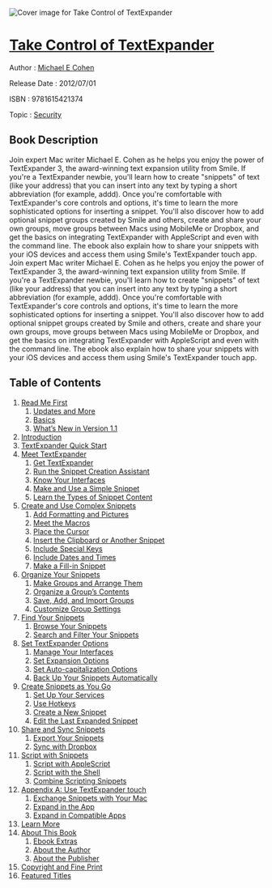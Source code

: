 ![Cover image for Take Control of TextExpander](https://imgdetail.ebookreading.net/cover/cover/security/EB9781615421374.jpg)

[Take Control of TextExpander](https://ebookreading.net/view/book/Take+Control+of+TextExpander-EB9781615421374_1.html "Take Control of TextExpander")
====================================================================================================================

Author : [Michael E Cohen](https://ebookreading.net/search/author/Michael+E+Cohen)

Release Date : 2012/07/01

ISBN : 9781615421374

Topic : [Security](https://ebookreading.net/search/category/security)

Book Description
-----------------

Join expert Mac writer Michael E. Cohen as he helps you enjoy the power of TextExpander 3, the award-winning text expansion utility from Smile. If you're a TextExpander newbie, you'll learn how to create "snippets" of text (like your address) that you can insert into any text by typing a short abbreviation (for example, addd).
Once you're comfortable with TextExpander's core controls and options, it's time to learn the more sophisticated options for inserting a snippet. You'll also discover how to add optional snippet groups created by Smile and others, create and share your own groups, move groups between Macs using MobileMe or Dropbox, and get the basics on integrating TextExpander with AppleScript and even with the command line.
The ebook also explain how to share your snippets with your iOS devices and access them using Smile's TextExpander touch app.
              Join expert Mac writer Michael E. Cohen as he helps you enjoy the power of TextExpander 3, the award-winning text expansion utility from Smile. If you're a TextExpander newbie, you'll learn how to create "snippets" of text (like your address) that you can insert into any text by typing a short abbreviation (for example, addd).
Once you're comfortable with TextExpander's core controls and options, it's time to learn the more sophisticated options for inserting a snippet. You'll also discover how to add optional snippet groups created by Smile and others, create and share your own groups, move groups between Macs using MobileMe or Dropbox, and get the basics on integrating TextExpander with AppleScript and even with the command line.
The ebook also explain how to share your snippets with your iOS devices and access them using Smile's TextExpander touch app.
              
Table of Contents
-----------------

1. [Read Me First](https://ebookreading.net/view/book/Take+Control+of+TextExpander-EB9781615421374_1.html)
    1. [Updates and More](https://ebookreading.net/view/book/Take+Control+of+TextExpander-EB9781615421374_1.html#chapter-1-sh1)
    1. [Basics](https://ebookreading.net/view/book/Take+Control+of+TextExpander-EB9781615421374_1.html#chapter-1-sh2)
    1. [What’s New in Version 1.1](https://ebookreading.net/view/book/Take+Control+of+TextExpander-EB9781615421374_1.html#chapter-1-sh3)
1. [Introduction](https://ebookreading.net/view/book/Take+Control+of+TextExpander-EB9781615421374_2.html)
1. [TextExpander Quick Start](https://ebookreading.net/view/book/Take+Control+of+TextExpander-EB9781615421374_3.html)
1. [Meet TextExpander](https://ebookreading.net/view/book/Take+Control+of+TextExpander-EB9781615421374_4.html)
    1. [Get TextExpander](https://ebookreading.net/view/book/Take+Control+of+TextExpander-EB9781615421374_4.html#chapter-4-sh1)
    1. [Run the Snippet Creation Assistant](https://ebookreading.net/view/book/Take+Control+of+TextExpander-EB9781615421374_4.html#chapter-4-sh2)
    1. [Know Your Interfaces](https://ebookreading.net/view/book/Take+Control+of+TextExpander-EB9781615421374_4.html#chapter-4-sh3)
    1. [Make and Use a Simple Snippet](https://ebookreading.net/view/book/Take+Control+of+TextExpander-EB9781615421374_4.html#chapter-4-sh4)
    1. [Learn the Types of Snippet Content](https://ebookreading.net/view/book/Take+Control+of+TextExpander-EB9781615421374_4.html#chapter-4-sh5)
1. [Create and Use Complex Snippets](https://ebookreading.net/view/book/Take+Control+of+TextExpander-EB9781615421374_5.html)
    1. [Add Formatting and Pictures](https://ebookreading.net/view/book/Take+Control+of+TextExpander-EB9781615421374_5.html#chapter-5-sh1)
    1. [Meet the Macros](https://ebookreading.net/view/book/Take+Control+of+TextExpander-EB9781615421374_5.html#chapter-5-sh2)
    1. [Place the Cursor](https://ebookreading.net/view/book/Take+Control+of+TextExpander-EB9781615421374_5.html#chapter-5-sh3)
    1. [Insert the Clipboard or Another Snippet](https://ebookreading.net/view/book/Take+Control+of+TextExpander-EB9781615421374_5.html#chapter-5-sh4)
    1. [Include Special Keys](https://ebookreading.net/view/book/Take+Control+of+TextExpander-EB9781615421374_5.html#chapter-5-sh5)
    1. [Include Dates and Times](https://ebookreading.net/view/book/Take+Control+of+TextExpander-EB9781615421374_5.html#chapter-5-sh6)
    1. [Make a Fill-in Snippet](https://ebookreading.net/view/book/Take+Control+of+TextExpander-EB9781615421374_5.html#chapter-5-sh7)
1. [Organize Your Snippets](https://ebookreading.net/view/book/Take+Control+of+TextExpander-EB9781615421374_6.html)
    1. [Make Groups and Arrange Them](https://ebookreading.net/view/book/Take+Control+of+TextExpander-EB9781615421374_6.html#chapter-6-sh1)
    1. [Organize a Group’s Contents](https://ebookreading.net/view/book/Take+Control+of+TextExpander-EB9781615421374_6.html#chapter-6-sh2)
    1. [Save, Add, and Import Groups](https://ebookreading.net/view/book/Take+Control+of+TextExpander-EB9781615421374_6.html#chapter-6-sh3)
    1. [Customize Group Settings](https://ebookreading.net/view/book/Take+Control+of+TextExpander-EB9781615421374_6.html#chapter-6-sh4)
1. [Find Your Snippets](https://ebookreading.net/view/book/Take+Control+of+TextExpander-EB9781615421374_7.html)
    1. [Browse Your Snippets](https://ebookreading.net/view/book/Take+Control+of+TextExpander-EB9781615421374_7.html#chapter-7-sh1)
    1. [Search and Filter Your Snippets](https://ebookreading.net/view/book/Take+Control+of+TextExpander-EB9781615421374_7.html#chapter-7-sh2)
1. [Set TextExpander Options](https://ebookreading.net/view/book/Take+Control+of+TextExpander-EB9781615421374_8.html)
    1. [Manage Your Interfaces](https://ebookreading.net/view/book/Take+Control+of+TextExpander-EB9781615421374_8.html#chapter-8-sh1)
    1. [Set Expansion Options](https://ebookreading.net/view/book/Take+Control+of+TextExpander-EB9781615421374_8.html#chapter-8-sh2)
    1. [Set Auto-capitalization Options](https://ebookreading.net/view/book/Take+Control+of+TextExpander-EB9781615421374_8.html#chapter-8-sh3)
    1. [Back Up Your Snippets Automatically](https://ebookreading.net/view/book/Take+Control+of+TextExpander-EB9781615421374_8.html#chapter-8-sh4)
1. [Create Snippets as You Go](https://ebookreading.net/view/book/Take+Control+of+TextExpander-EB9781615421374_9.html)
    1. [Set Up Your Services](https://ebookreading.net/view/book/Take+Control+of+TextExpander-EB9781615421374_9.html#chapter-9-sh1)
    1. [Use Hotkeys](https://ebookreading.net/view/book/Take+Control+of+TextExpander-EB9781615421374_9.html#chapter-9-sh2)
    1. [Create a New Snippet](https://ebookreading.net/view/book/Take+Control+of+TextExpander-EB9781615421374_9.html#chapter-9-sh3)
    1. [Edit the Last Expanded Snippet](https://ebookreading.net/view/book/Take+Control+of+TextExpander-EB9781615421374_9.html#chapter-9-sh4)
1. [Share and Sync Snippets](https://ebookreading.net/view/book/Take+Control+of+TextExpander-EB9781615421374_10.html)
    1. [Export Your Snippets](https://ebookreading.net/view/book/Take+Control+of+TextExpander-EB9781615421374_10.html#chapter-10-sh1)
    1. [Sync with Dropbox](https://ebookreading.net/view/book/Take+Control+of+TextExpander-EB9781615421374_10.html#chapter-10-sh2)
1. [Script with Snippets](https://ebookreading.net/view/book/Take+Control+of+TextExpander-EB9781615421374_11.html)
    1. [Script with AppleScript](https://ebookreading.net/view/book/Take+Control+of+TextExpander-EB9781615421374_11.html#chapter-11-sh1)
    1. [Script with the Shell](https://ebookreading.net/view/book/Take+Control+of+TextExpander-EB9781615421374_11.html#chapter-11-sh2)
    1. [Combine Scripting Snippets](https://ebookreading.net/view/book/Take+Control+of+TextExpander-EB9781615421374_11.html#chapter-11-sh3)
1. [Appendix A: Use TextExpander touch](https://ebookreading.net/view/book/Take+Control+of+TextExpander-EB9781615421374_12.html)
    1. [Exchange Snippets with Your Mac](https://ebookreading.net/view/book/Take+Control+of+TextExpander-EB9781615421374_12.html#chapter-12-sh1)
    1. [Expand in the App](https://ebookreading.net/view/book/Take+Control+of+TextExpander-EB9781615421374_12.html#chapter-12-sh2)
    1. [Expand in Compatible Apps](https://ebookreading.net/view/book/Take+Control+of+TextExpander-EB9781615421374_12.html#chapter-12-sh3)
1. [Learn More](https://ebookreading.net/view/book/Take+Control+of+TextExpander-EB9781615421374_13.html)
1. [About This Book](https://ebookreading.net/view/book/Take+Control+of+TextExpander-EB9781615421374_14.html)
    1. [Ebook Extras](https://ebookreading.net/view/book/Take+Control+of+TextExpander-EB9781615421374_14.html#chapter-14-sh1)
    1. [About the Author](https://ebookreading.net/view/book/Take+Control+of+TextExpander-EB9781615421374_14.html#chapter-14-sh2)
    1. [About the Publisher](https://ebookreading.net/view/book/Take+Control+of+TextExpander-EB9781615421374_14.html#chapter-14-sh3)
1. [Copyright and Fine Print](https://ebookreading.net/view/book/Take+Control+of+TextExpander-EB9781615421374_15.html)
1. [Featured Titles](https://ebookreading.net/view/book/Take+Control+of+TextExpander-EB9781615421374_16.html)
